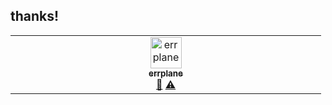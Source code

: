 ## thanks!

<!-- ALL-CONTRIBUTORS-LIST:START - Do not remove or modify this section -->
<!-- prettier-ignore-start -->
<!-- markdownlint-disable -->
<table>
  <tbody>
    <tr>
      <td align="center" valign="top" width="14.28%"><a href="https://github.com/errplanedev"><img src="https://avatars.githubusercontent.com/u/110797323?v=4?s=50" width="50px;" alt="errplane"/><br /><sub><b>errplane</b></sub></a><br /><a href="#ideas-errplanedev" title="Ideas, Planning, & Feedback">🤔</a> <a href="#test-errplanedev" title="Tests">⚠️</a></td> 
    </tr>
  </tbody>
</table>

<!-- markdownlint-restore -->
<!-- prettier-ignore-end -->

<!-- ALL-CONTRIBUTORS-LIST:END -->
